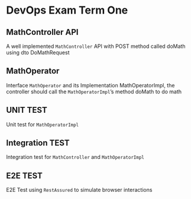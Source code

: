 # DevOps Exam Term One
## MathController API
A well implemented `MathController` API with POST method called
doMath using dto DoMathRequest
## MathOperator
Interface `MathOperator` and its Implementation MathOperatorImpl, the
controller should call the `MathOperatorImpl`’s method doMath to do math
## UNIT TEST
Unit test for `MathOperatorImpl`
## Integration TEST
Integration test for `MathController` and `MathOperatorImpl`
## E2E TEST
E2E Test using `RestAssured` to simulate browser interactions